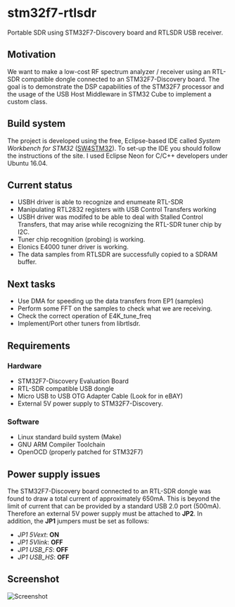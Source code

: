 # stm32f7-rtlsdr

Portable SDR using STM32F7-Discovery board and RTLSDR USB receiver.

## Motivation

We want to make a low-cost RF spectrum analyzer / receiver using an RTL-SDR 
compatible dongle connected to an STM32F7-Discovery board. The goal is to 
demonstrate the DSP capabilities of the STM32F7 processor and the usage of the
USB Host Middleware in STM32 Cube to implement a custom class.

## Build system

The project is developed using the free, Eclipse-based IDE called 
*System Workbench for STM32* ([SW4STM32](http://www.openstm32.org/HomePage)). 
To set-up the IDE you should follow the instructions of the site. I used Eclipse
Neon for C/C++ developers under Ubuntu 16.04.

## Current status

- USBH driver is able to recognize and enumeate RTL-SDR
- Manipulating RTL2832 registers with USB Control Transfers working
- USBH driver was modifed to be able to deal with Stalled Control Transfers, that
  may arise while recognizing the RTL-SDR tuner chip by I2C. 
- Tuner chip recognition (probing) is working.
- Elonics E4000 tuner driver is working.
- The data samples from RTLSDR are successfully copied to a SDRAM buffer.

## Next tasks

- Use DMA for speeding up the data transfers from EP1 (samples)
- Perform some FFT on the samples to check what we are receiving.
- Check the correct operation of E4K_tune_freq
- Implement/Port other tuners from librtlsdr.

## Requirements

### Hardware

- STM32F7-Discovery Evaluation Board
- RTL-SDR compatible USB dongle
- Micro USB to USB OTG Adapter Cable (Look for in eBAY)
- External 5V power supply to STM32F7-Discovery.

### Software

- Linux standard build system (Make)
- GNU ARM Compiler Toolchain
- OpenOCD (properly patched for STM32F7)

## Power supply issues

The STM32F7-Discovery board connected to an RTL-SDR dongle was found to draw a total current of
approximately 650mA. This is beyond the limit of current that can be provided by a standard USB 2.0
port (500mA). Therefore an external 5V power supply must be attached to **JP2**. In addition, the 
**JP1** jumpers must be set as follows:

- *JP1 5Vext*: **ON**
- *JP1 5Vlink*: **OFF**
- *JP1 USB_FS*: **OFF**
- *JP1 USB_HS*: **OFF** 


## Screenshot

![Screenshot](/screenshot1.jpg "Screenshot of RTLSDR connected to STM32F7-Discovery board")
